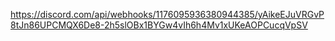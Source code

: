 https://discord.com/api/webhooks/1176095936380944385/yAikeEJuVRGvP8tJn86UPCMQX6De8-2h5slOBx1BYGw4vIh6h4Mv1xUKeAOPCucqVpSV
